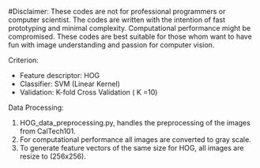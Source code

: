 #Disclaimer: 
These codes are not for professional programmers or computer scientist. The codes are written with the intention of fast prototyping and
minimal complexity. Computational performance might be compromised. These codes are best suitable for those whom want to have fun with 
image understanding and passion for computer vision. 

Criterion:
* Feature descriptor: HOG
* Classifier: SVM (Linear Kernel)
* Validation: K-fold Cross Validation ( K =10) 

Data Processing:
1. HOG_data_preprocessing.py, handles the preprocessing of the images from CalTech101. 
2. For computational performance all images are converted to gray scale. 
3. To generate feature vectors of the same size for HOG, all images are resize to (256x256). 


